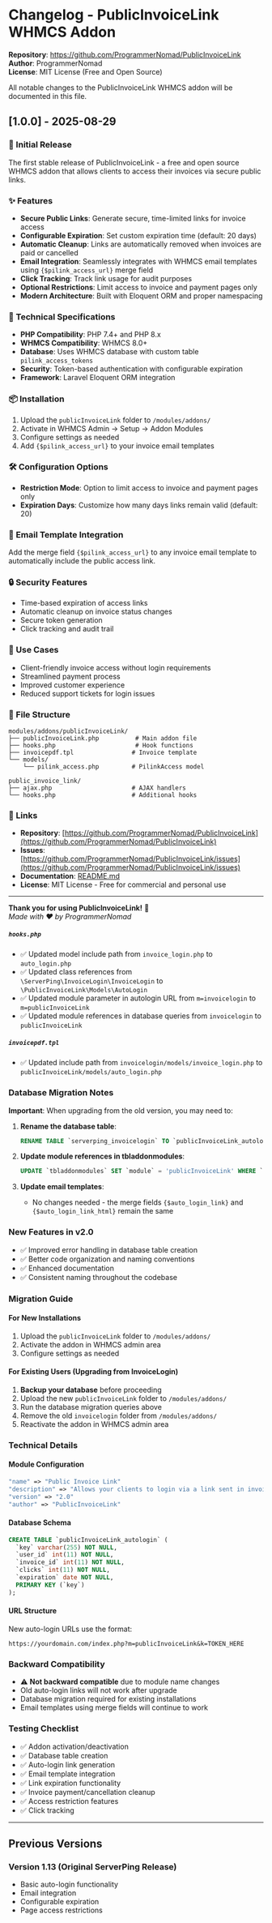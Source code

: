 # Changelog - PublicInvoiceLink WHMCS Addon

**Repository**: https://github.com/ProgrammerNomad/PublicInvoiceLink  
**Author**: ProgrammerNomad  
**License**: MIT License (Free and Open Source)

All notable changes to the PublicInvoiceLink WHMCS addon will be documented in this file.

## [1.0.0] - 2025-08-29

### 🎉 Initial Release

The first stable release of PublicInvoiceLink - a free and open source WHMCS addon that allows clients to access their invoices via secure public links.

### ✨ Features

- **Secure Public Links**: Generate secure, time-limited links for invoice access
- **Configurable Expiration**: Set custom expiration time (default: 20 days)
- **Automatic Cleanup**: Links are automatically removed when invoices are paid or cancelled
- **Email Integration**: Seamlessly integrates with WHMCS email templates using `{$pilink_access_url}` merge field
- **Click Tracking**: Track link usage for audit purposes
- **Optional Restrictions**: Limit access to invoice and payment pages only
- **Modern Architecture**: Built with Eloquent ORM and proper namespacing

### 🔧 Technical Specifications

- **PHP Compatibility**: PHP 7.4+ and PHP 8.x
- **WHMCS Compatibility**: WHMCS 8.0+
- **Database**: Uses WHMCS database with custom table `pilink_access_tokens`
- **Security**: Token-based authentication with configurable expiration
- **Framework**: Laravel Eloquent ORM integration

### 📦 Installation

1. Upload the `publicInvoiceLink` folder to `/modules/addons/`
2. Activate in WHMCS Admin → Setup → Addon Modules
3. Configure settings as needed
4. Add `{$pilink_access_url}` to your invoice email templates

### 🛠️ Configuration Options

- **Restriction Mode**: Option to limit access to invoice and payment pages only
- **Expiration Days**: Customize how many days links remain valid (default: 20)

### 📧 Email Template Integration

Add the merge field `{$pilink_access_url}` to any invoice email template to automatically include the public access link.

### 🔒 Security Features

- Time-based expiration of access links
- Automatic cleanup on invoice status changes
- Secure token generation
- Click tracking and audit trail

### 🎯 Use Cases

- Client-friendly invoice access without login requirements
- Streamlined payment process
- Improved customer experience
- Reduced support tickets for login issues

### 📁 File Structure

```
modules/addons/publicInvoiceLink/
├── publicInvoiceLink.php          # Main addon file
├── hooks.php                      # Hook functions
├── invoicepdf.tpl                # Invoice template
└── models/
    └── pilink_access.php         # PilinkAccess model

public_invoice_link/
├── ajax.php                      # AJAX handlers
└── hooks.php                     # Additional hooks
```

### 🔗 Links

- **Repository**: [https://github.com/ProgrammerNomad/PublicInvoiceLink](https://github.com/ProgrammerNomad/PublicInvoiceLink)
- **Issues**: [https://github.com/ProgrammerNomad/PublicInvoiceLink/issues](https://github.com/ProgrammerNomad/PublicInvoiceLink/issues)
- **Documentation**: [README.md](https://github.com/ProgrammerNomad/PublicInvoiceLink/blob/main/README.md)
- **License**: MIT License - Free for commercial and personal use

---

**Thank you for using PublicInvoiceLink!** 🚀  
*Made with ❤️ by ProgrammerNomad*

##### `hooks.php`
- ✅ Updated model include path from `invoice_login.php` to `auto_login.php`
- ✅ Updated class references from `\ServerPing\InvoiceLogin\InvoiceLogin` to `\PublicInvoiceLink\Models\AutoLogin`
- ✅ Updated module parameter in autologin URL from `m=invoicelogin` to `m=publicInvoiceLink`
- ✅ Updated module references in database queries from `invoicelogin` to `publicInvoiceLink`

##### `invoicepdf.tpl`
- ✅ Updated include path from `invoicelogin/models/invoice_login.php` to `publicInvoiceLink/models/auto_login.php`

### Database Migration Notes

**Important**: When upgrading from the old version, you may need to:

1. **Rename the database table**:
   ```sql
   RENAME TABLE `serverping_invoicelogin` TO `publicInvoiceLink_autologin`;
   ```

2. **Update module references in tbladdonmodules**:
   ```sql
   UPDATE `tbladdonmodules` SET `module` = 'publicInvoiceLink' WHERE `module` = 'invoicelogin';
   ```

3. **Update email templates**:
   - No changes needed - the merge fields `{$auto_login_link}` and `{$auto_login_link_html}` remain the same

### New Features in v2.0
- ✅ Improved error handling in database table creation
- ✅ Better code organization and naming conventions
- ✅ Enhanced documentation
- ✅ Consistent naming throughout the codebase

### Migration Guide

#### For New Installations
1. Upload the `publicInvoiceLink` folder to `/modules/addons/`
2. Activate the addon in WHMCS admin area
3. Configure settings as needed

#### For Existing Users (Upgrading from InvoiceLogin)
1. **Backup your database** before proceeding
2. Upload the new `publicInvoiceLink` folder to `/modules/addons/`
3. Run the database migration queries above
4. Remove the old `invoicelogin` folder from `/modules/addons/`
5. Reactivate the addon in WHMCS admin area

### Technical Details

#### Module Configuration
```php
"name" => "Public Invoice Link"
"description" => "Allows your clients to login via a link sent in invoice emails. This link will expire in 20 days or when the invoice is paid or cancelled."
"version" => "2.0"
"author" => "PublicInvoiceLink"
```

#### Database Schema
```sql
CREATE TABLE `publicInvoiceLink_autologin` (
  `key` varchar(255) NOT NULL,
  `user_id` int(11) NOT NULL,
  `invoice_id` int(11) NOT NULL,
  `clicks` int(11) NOT NULL,
  `expiration` date NOT NULL,
  PRIMARY KEY (`key`)
);
```

#### URL Structure
New auto-login URLs use the format:
```
https://yourdomain.com/index.php?m=publicInvoiceLink&k=TOKEN_HERE
```

### Backward Compatibility
- ⚠️ **Not backward compatible** due to module name changes
- Old auto-login links will not work after upgrade
- Database migration required for existing installations
- Email templates using merge fields will continue to work

### Testing Checklist
- ✅ Addon activation/deactivation
- ✅ Database table creation
- ✅ Auto-login link generation
- ✅ Email template integration
- ✅ Link expiration functionality
- ✅ Invoice payment/cancellation cleanup
- ✅ Access restriction features
- ✅ Click tracking

---

## Previous Versions

### Version 1.13 (Original ServerPing Release)
- Basic auto-login functionality
- Email integration
- Configurable expiration
- Page access restrictions
